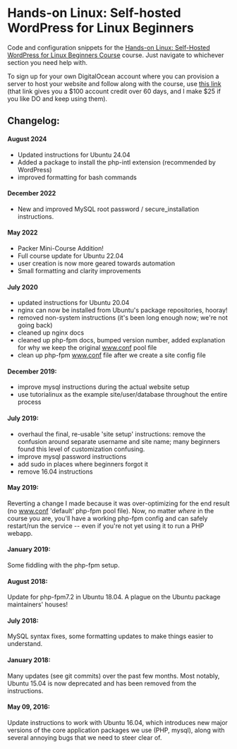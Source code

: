 # Hands-on Linux: Self-hosted WordPress for Linux Beginners

Code and configuration snippets for the [Hands-on Linux: Self-Hosted WordPress for Linux Beginners Course](https://www.udemy.com/hands-on-linux-self-hosted-wordpress-for-linux-beginners/) course. Just navigate to whichever section you need help with.

To sign up for your own DigitalOcean account where you can provision a server to host your website and follow along with the course, use [this link](https://m.do.co/c/0380a1db56a6) (that link gives you a $100 account credit over 60 days, and I make $25 if you like DO and keep using them).

## Changelog:

#### August 2024
- Updated instructions for Ubuntu 24.04
- Added a package to install the php-intl extension (recommended by WordPress)
- improved formatting for bash commands

#### December 2022
- New and improved MySQL root password / secure_installation instructions.

#### May 2022
- Packer Mini-Course Addition!
- Full course update for Ubuntu 22.04
- user creation is now more geared towards automation
- Small formatting and clarity improvements

#### July 2020
- updated instructions for Ubuntu 20.04
- nginx can now be installed from Ubuntu's package repositories, hooray!
- removed non-system instructions (it's been long enough now; we're not going back)
- cleaned up nginx docs
- cleaned up php-fpm docs, bumped version number, added explanation for why we keep the original www.conf pool file
- clean up php-fpm www.conf file after we create a site config file

#### December 2019:
- improve mysql instructions during the actual website setup
- use tutorialinux as the example site/user/database throughout the entire process

#### July 2019:
- overhaul the final, re-usable 'site setup' instructions: remove the confusion around separate username and site name; many beginners found this level of customization confusing.
- improve mysql password instructions
- add sudo in places where beginners forgot it
- remove 16.04 instructions

#### May 2019:
Reverting a change I made because it was over-optimizing for the end result (no www.conf 'default' php-fpm pool file). Now, no matter *where* in the course you are, you'll have a working php-fpm config and can safely restart/run the service -- even if you're not yet using it to run a PHP webapp.

#### January 2019:
Some fiddling with the php-fpm setup.

#### August 2018:
Update for php-fpm7.2 in Ubuntu 18.04. A plague on the Ubuntu package maintainers' houses!

#### July 2018:
MySQL syntax fixes, some formatting updates to make things easier to understand.

#### January 2018:
Many updates (see git commits) over the past few months. Most notably, Ubuntu 15.04 is now deprecated and has been removed from the instructions.

#### May 09, 2016:
Update instructions to work with Ubuntu 16.04, which introduces new major versions of the core application packages we use (PHP, mysql), along with several annoying bugs that we need to steer clear of.
